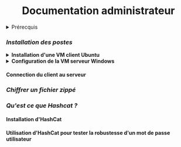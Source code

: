 <div align="center"><h1>Documentation administrateur</h1></div>
<details><summary>Prérecquis</summary>

Les prérecquis sont annoncés au début de chaque étape.

</details>

### *Installation des postes*
<details>
  <HR>
<summary><strong> Installation d'une VM client Ubuntu </strong></summary>
<HR>
  
  * Choisir l'OS et la version souhaitée.
 
![x](https://i.imgur.com/6WUTuYD.png)


![Y](https://i.imgur.com/IINxXgi.png)


 * Definition des ressources à allouer
   

![z](https://i.imgur.com/KR0v3Bd.png)


 * Determination de l'espace de stockage
   

   ![A](https://i.imgur.com/PSlvETM.png)


 * Configuration de la VM

   ![B](https://i.imgur.com/UHpwtwR.png)

 * Choisir l'image du disque (ISO)

   ![B](https://i.imgur.com/vbcgBsZ.png)

   ![C](https://i.imgur.com/oqviOma.png)

  * Installation de l'OS

    ![D](https://i.imgur.com/kzYhoKF.png) 

  * Prise en compte des preferences
    
   ![H](https://i.imgur.com/EujujhN.png)

  * Effacer tout contenu du disque pour installer l’OS

    ![G](https://i.imgur.com/0VnvBi9.png)

  *  Création de l’utilisateur (Le mot de passe servivra pour toute confirmation admin)

   ![G](https://i.imgur.com/HM5Zfup.png)

    
</details>

<details>
  <summary><strong>Configuration de la VM serveur Windows</strong></summary>
<HR>
  
### Configuration de l'IP

 - Clique droit sur *Ethernet* -> *Propriétés*
     
  ![Propriétéethe](https://i.imgur.com/LnzFb3R.png)

 - Sélectionner *Propriétés* de nouveau.
 
 ![Propriété](https://i.imgur.com/jOBHkY0.png)
 
 -  Cocher *Protocole internet version 4*
   
 ![ipv4](https://i.imgur.com/2hphSeT.png)
 
 - Renseigner l'adresse IPv4 du serveur (ici 172.16.10.10 avec masque de sous-réseau 255.255.255.0)

 ![tapeip](https://i.imgur.com/LumP4xV.png)


<HR>

### Création du serveur de fichier

- Dans le gestionaire de serveur, sélectionné le serveur et appuyer sur *Gérer* puis *Ajouter des rôles et fonctionnalités*

  
![servfich](https://cdn.discordapp.com/attachments/1293220511588810773/1295671480847175701/Capture_2.PNG?ex=6710d119&is=670f7f99&hm=9e11765d4c50add88350a4e07719291baa0892216937d6dd0ed62d7b7ed68041&)

- Suivre le guide d'installation jusqu'à la rubrique *Type d'installation* et choisir *Installation basée sur un rôle ou une fonctionalité*


![typeinsta](https://imgur.com/CvoYXct.png)

- Sélectionner le serveur sur lequel installer la fonctionnalité

![servdest](https://i.imgur.com/0L641Bk.png)

- Descendre dans la liste jusqu'à trouver *Services de fichiers et de stockage*, cocher *Services de fichiers et iSCSl*

![selecrole](https://i.imgur.com/bskgN8C.png)

- Descendre dans la liste jusqu'à trouver *Support de partage de fichiers SMB* puis le cocher

![fonctionnalité](https://cdn.discordapp.com/attachments/1293220511588810773/1295668123642626090/Capture.PNG?ex=6710cdf9&is=670f7c79&hm=10ffcc58a4617f5ce1cfc21276d994e82c6a111d099639315e203ae3f4b60a75&)

- Confirmer jusqu'au début de l'installation

![insta](https://i.imgur.com/mZjaiEn.png)

__Redémarrer la machine et c'est terminé !__

<HR> 
</details>

#### Connection du client au serveur

### *Chiffrer un fichier zippé*

### *Qu'est ce que Hashcat ?*

#### Installation d'HashCat

#### Utilisation d'HashCat pour tester la robustesse d'un mot de passe utilisateur
